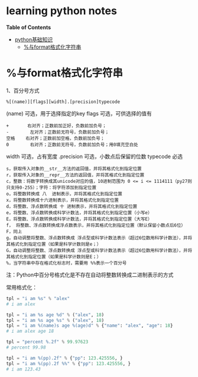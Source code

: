 # learning python notes
**Table of Contents**

    
   * [python基础知识](#python基础知识)
      * [%与format格式化字符串](#%与format格式化字符串)
      



# %与format格式化字符串
1、百分号方式
```
%[(name)][flags][width].[precision]typecode
```

(name)      可选，用于选择指定的key
flags          可选，可供选择的值有
```
+       右对齐；正数前加正好，负数前加负号；
-        左对齐；正数前无符号，负数前加负号；
空格    右对齐；正数前加空格，负数前加负号；
0        右对齐；正数前无符号，负数前加负号；用0填充空白处
```
width         可选，占有宽度
.precision   可选，小数点后保留的位数
typecode    必选
```angular2html
s，获取传入对象的__str__方法的返回值，并将其格式化到指定位置
r，获取传入对象的__repr__方法的返回值，并将其格式化到指定位置
c，整数：将数字转换成其unicode对应的值，10进制范围为 0 <= i <= 1114111（py27则只支持0-255）；字符：将字符添加到指定位置
o，将整数转换成 八  进制表示，并将其格式化到指定位置
x，将整数转换成十六进制表示，并将其格式化到指定位置
d，将整数、浮点数转换成 十 进制表示，并将其格式化到指定位置
e，将整数、浮点数转换成科学计数法，并将其格式化到指定位置（小写e）
E，将整数、浮点数转换成科学计数法，并将其格式化到指定位置（大写E）
f， 将整数、浮点数转换成浮点数表示，并将其格式化到指定位置（默认保留小数点后6位）
F，同上
g，自动调整将整数、浮点数转换成 浮点型或科学计数法表示（超过6位数用科学计数法），并将其格式化到指定位置（如果是科学计数则是e；）
G，自动调整将整数、浮点数转换成 浮点型或科学计数法表示（超过6位数用科学计数法），并将其格式化到指定位置（如果是科学计数则是E；）
%，当字符串中存在格式化标志时，需要用 %%表示一个百分号
```
注：Python中百分号格式化是不存在自动将整数转换成二进制表示的方式

常用格式化：
```python
tpl = "i am %s" % "alex"
# i am alex

tpl = "i am %s age %d" % ("alex", 18)
tpl = "i am %s age %s" % ("alex", 18)
tpl = "i am %(name)s age %(age)d" % {"name": "alex", "age": 18}
# i am alex age 18

tpl = "percent %.2f" % 99.97623
# percent 99.98

tpl = "i am %(pp).2f" % {"pp": 123.425556, }
tpl = "i am %(pp).2f %%" % {"pp": 123.425556, }
# i am 123.43
```
